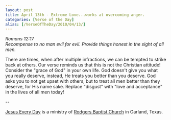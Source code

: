 ```yaml
---
layout: post
title: April 13th - Extreme Love...works at overcoming anger.
categories: [Verse of the Day]
alias: [/VerseOfTheDay/2010/04/13/]
---
```


_Romans 12:17  
Recompense to no man evil for evil. Provide things honest in the
sight of all men._

There are times, when after multiple infractions, we can be tempted
to strike back at others. Our verse reminds us that this is not the
Christian attitude! Consider the "grace of God" in your own life. God
doesn't give you what you really deserve, instead, He treats you
better than you deserve. God asks you to not get upset with others,
but to treat all men better than they deserve, for His name sake.
Replace "disgust" with "love and acceptance" in the lives of all men
today!

 --

<a href=http://jesuseveryday.net>Jesus Every Day</a> is a ministry of <a href=http://rodgersbaptist.net>Rodgers Baptist Church</a> in Garland, Texas.
